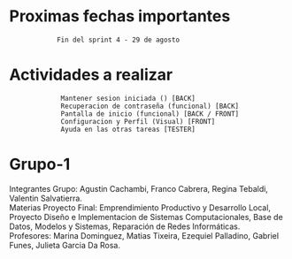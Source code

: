 # Proximas fechas importantes 
                Fin del sprint 4 - 29 de agosto 

# Actividades a realizar

                 Mantener sesion iniciada () [BACK]
                 Recuperacion de contraseña (funcional) [BACK]
                 Pantalla de inicio (funcional) [BACK / FRONT]
                 Configuracion y Perfil (Visual) [FRONT]
                 Ayuda en las otras tareas [TESTER]
                 
                 

# Grupo-1
Integrantes Grupo: Agustin Cachambi, Franco Cabrera, Regina Tebaldi, Valentin Salvatierra.                                                               
Materias Proyecto Final: Emprendimiento Productivo y Desarrollo Local, Proyecto Diseño e Implementacion de Sistemas Computacionales, Base de Datos, Modelos y Sistemas, Reparación de Redes Informáticas.                                                                                                               
Profesores: Marina Dominguez, Matias Tixeira, Ezequiel Palladino, Gabriel Funes, Julieta Garcia Da Rosa.
